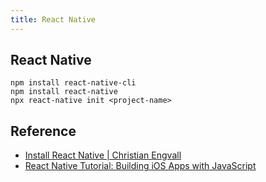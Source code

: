 ```yaml
---
title: React Native
---
```


## React Native


```
npm install react-native-cli
npm install react-native
npx react-native init <project-name>
```

## Reference
* [Install React Native | Christian Engvall](https://www.christianengvall.se/install-react-native/)
* [React Native Tutorial: Building iOS Apps with JavaScript](https://www.raywenderlich.com/165140/react-native-tutorial-building-ios-android-apps-javascript)
